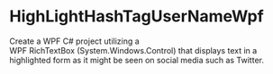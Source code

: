 # HighLightHashTagUserNameWpf
Create a WPF C# project utilizing a ​WPF RichTextBox (System.Windows.Control)​ that displays text in a  highlighted form as it might be seen on social media such as Twitter. 
